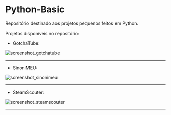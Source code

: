 # Python-Basic
 Repositório destinado aos projetos pequenos feitos em Python.

Projetos disponíveis no repositório:

* GotchaTube:

![screenshot_gotchatube](https://user-images.githubusercontent.com/97618574/174688657-7f010df7-1805-402b-9712-aa8bbfac7439.png)
___
* SinoniMEU:

![screenshot_sinonimeu](https://user-images.githubusercontent.com/97618574/174688210-1bb3717d-d716-4eb8-be2a-7cf912b5fca0.jpg)
___
* SteamScouter:

![screenshot_steamscouter](https://user-images.githubusercontent.com/97618574/174689071-90c4c2ad-7a63-495d-8123-44399345bbb8.png)
___
